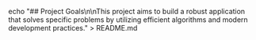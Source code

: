 echo "## Project Goals\n\nThis project aims to build a robust application that solves specific problems by utilizing efficient algorithms and modern development practices." > README.md
